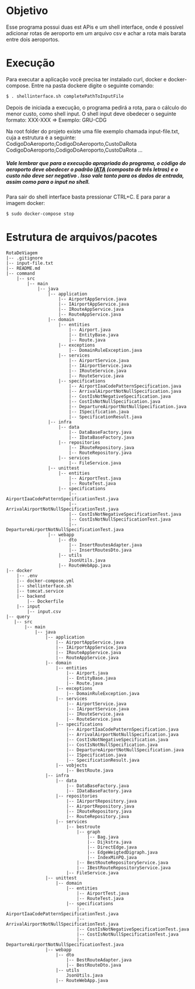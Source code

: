 

# Objetivo
Esse programa possui duas est APis e um shell interface, onde é possível adicionar rotas de aeroporto em um arquivo csv e achar a rota mais barata
entre dois aeroportos.
# Execução
Para executar a aplicação você precisa ter instalado curl, docker e docker-compose.
Entre na pasta dockere digite o seguinte comando:
```sh
$ . shellinterface.sh completePathToInputFile
```
Depois de iniciada a execução, o programa pedirá a rota, para o cálculo do menor custo, como shell input. O shell input deve obedecer o seguinte formato:
XXX-XXX => Exemplo: GRU-CDG

Na root folder do projeto existe uma file exemplo chamada input-file.txt, cuja a estrutura é a seguinte:
CodigoDoAeroporto,CodigoDoAeroporto,CustoDaRota
CodigoDoAeroporto,CodigoDoAeroporto,CustoDaRota
...
##### Vale lembrar que para a execução apropriada do programa, o código do aeroporto deve obedecer o padrão [IATA](https://en.wikipedia.org/wiki/IATA_airport_code#:~:text=An%20IATA%20airport%20code%2C%20also,Air%20Transport%20Association%20(IATA).) (composto de três letras) e o custo não deve ser negativo . Isso vale tanto para os dados de entrada, assim como para o input no shell.

Para sair do shell interface basta pressionar CTRL+C. E para parar a imagem docker:
```sh
$ sudo docker-compose stop
```
# Estrutura de arquivos/pacotes
```
RotaDeViagem
|-- .gitignore
|-- input-file.txt
|-- README.md
|-- command
    |-- src
        |-- main
            |-- java
                |-- application
                    |-- AirportAppService.java
                    |-- IAirportAppService.java
                    |-- IRouteAppService.java
                    |-- RouteAppService.java
                |-- domain
                    |-- entities
                        |-- Airport.java
                        |-- EntityBase.java
                        |-- Route.java
                    |-- exceptions
                        |-- DomainRuleException.java
                    |-- services
                        |-- AirportService.java
                        |-- IAirportService.java
                        |-- IRouteService.java
                        |-- RouteService.java
                    |-- specifications
                        |-- AirportIaaCodePatternSpecification.java
                        |-- ArrivalAirportNotNullSpecification.java
                        |-- CostIsNotNegativeSpecification.java
                        |-- CostIsNotNullSpecification.java
                        |-- DepartureAirportNotNullSpecification.java
                        |-- ISpecification.java
                        |-- SpecificationResult.java
                |-- infra
                    |-- data
                        |-- DataBaseFactory.java
                        |-- IDataBaseFactory.java
                    |-- repositories
                        |-- IRouteRepository.java
                        |-- RouteRepository.java
                    |-- services
                        |-- FileService.java
                |-- unittest
                    |-- entities
                        |-- AirportTest.java
                        |-- RouteTest.java
                    |-- specifications
                        |-- AirportIaaCodePatternSpecificationTest.java
                        |-- ArrivalAirportNotNullSpecificationTest.java
                        |-- CostIsNotNegativeSpecificationTest.java
                        |-- CostIsNotNullSpecificationTest.java
                        |-- DepartureAirportNotNullSpecificationTest.java
                |-- webapp
                    |-- dto
                        |-- InsertRoutesAdapter.java
                        |-- InsertRoutesDto.java
                    |-- utils
                        JsonUtils.java
                    |-- RouteWebApp.java
|-- docker
    |-- .env
    |-- docker-compose.yml
    |-- shellinterface.sh
    |-- tomcat.service
    |-- backend
        |-- Dockerfile
    |-- input
        |-- input.csv
|-- query
   |-- src
       |-- main
           |-- java
               |-- application
                   |-- AirportAppService.java
                   |-- IAirportAppService.java
                   |-- IRouteAppService.java
                   |-- RouteAppService.java
               |-- domain
                   |-- entities
                       |-- Airport.java
                       |-- EntityBase.java
                       |-- Route.java
                   |-- exceptions
                       |-- DomainRuleException.java
                   |-- services
                       |-- AirportService.java
                       |-- IAirportService.java
                       |-- IRouteService.java
                       |-- RouteService.java
                   |-- specifications
                       |-- AirportIaaCodePatternSpecification.java
                       |-- ArrivalAirportNotNullSpecification.java
                       |-- CostIsNotNegativeSpecification.java
                       |-- CostIsNotNullSpecification.java
                       |-- DepartureAirportNotNullSpecification.java
                       |-- ISpecification.java
                       |-- SpecificationResult.java
                   |-- vobjects
                       |-- BestRoute.java
               |-- infra
                   |-- data
                       |-- DataBaseFactory.java
                       |-- IDataBaseFactory.java
                   |-- repositories
                       |-- IAirportRepository.java
                       |-- AirportRepository.java
                       |-- IRouteRepository.java
                       |-- RouteRepository.java
                   |-- services
                       |-- bestroute
                           |-- graph
                               |-- Bag.java
                               |-- Dijkstra.java
                               |-- DirectEdge.java
                               |-- EdgeWeigtedDigraph.java
                               |-- IndexMinPQ.java
                           |-- BestRouteRepositoryService.java
                           |-- IBestRouteRepositoryService.java
                       |-- FileService.java
               |-- unittest
                   |-- domain
                       |-- entities
                           |-- AirportTest.java
                           |-- RouteTest.java
                       |-- specifications
                           |-- AirportIaaCodePatternSpecificationTest.java
                           |-- ArrivalAirportNotNullSpecificationTest.java
                           |-- CostIsNotNegativeSpecificationTest.java
                           |-- CostIsNotNullSpecificationTest.java
                           |-- DepartureAirportNotNullSpecificationTest.java
               |-- webapp
                   |-- dto
                       |-- BestRouteAdapter.java
                       |-- BestRouteDto.java
                   |-- utils
                       JsonUtils.java
                   |-- RouteWebApp.java 
```
